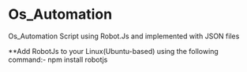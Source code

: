 # Os_Automation
Os_Automation Script using Robot.Js and implemented with JSON files

**Add RobotJs to your Linux(Ubuntu-based) using the following command:-
npm install robotjs
